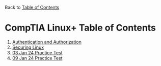 Back to [Table of Contents](/README.md)

# CompTIA Linux+ Table of Contents
1. [Authentication and Authorization](/Linux+/Authentication%20and%20Authorization.md)
2. [Securing Linux](/Linux+/Securing%20Linux.md)
3. [03 Jan 24 Practice Test](/Linux+/03%20Jan%2024%20Practice%20Test.md)
4. [09 Jan 24 Practice Test](/Linux+/09%20Jan%2024%20Practice%20Test.md)